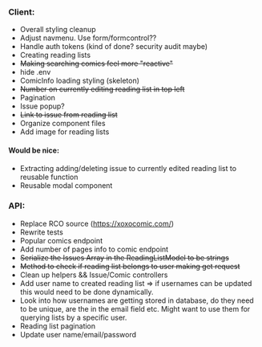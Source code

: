 ### Client:

- Overall styling cleanup
- Adjust navmenu. Use form/formcontrol??
- Handle auth tokens (kind of done? security audit maybe)
- Creating reading lists
- ~~Making searching comics feel more "reactive"~~
- hide .env
- ComicInfo loading styling (skeleton)
- ~~Number on currently editing reading list in top left~~
- Pagination
- Issue popup?
- ~~Link to issue from reading list~~
- Organize component files
- Add image for reading lists

#### Would be nice:

- Extracting adding/deleting issue to currently edited reading list to reusable function
- Reusable modal component

### API:

- Replace RCO source (https://xoxocomic.com/)
- Rewrite tests
- Popular comics endpoint
- Add number of pages info to comic endpoint
- ~~Serialize the Issues Array in the ReadingListModel to be strings~~
- ~~Method to check if reading list belongs to user making get request~~
- Clean up helpers && Issue/Comic controllers
- Add user name to created reading list => if usernames can be updated this would need to be done dynamically.
- Look into how usernames are getting stored in database, do they need to be unique, are the in the email field etc. Might want to use them for querying lists by a specific user.
- Reading list pagination
- Update user name/email/password
